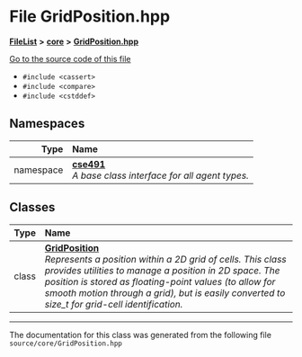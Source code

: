 

# File GridPosition.hpp



[**FileList**](files.md) **>** [**core**](dir_0d27ce74e9bd514c31e1d63efab6b388.md) **>** [**GridPosition.hpp**](_grid_position_8hpp.md)

[Go to the source code of this file](_grid_position_8hpp_source.md)



* `#include <cassert>`
* `#include <compare>`
* `#include <cstddef>`













## Namespaces

| Type | Name |
| ---: | :--- |
| namespace | [**cse491**](namespacecse491.md) <br>_A base class interface for all agent types._  |


## Classes

| Type | Name |
| ---: | :--- |
| class | [**GridPosition**](classcse491_1_1_grid_position.md) <br>_Represents a position within a 2D grid of cells. This class provides utilities to manage a position in 2D space. The position is stored as floating-point values (to allow for smooth motion through a grid), but is easily converted to size\_t for grid-cell identification._  |



















































------------------------------
The documentation for this class was generated from the following file `source/core/GridPosition.hpp`

